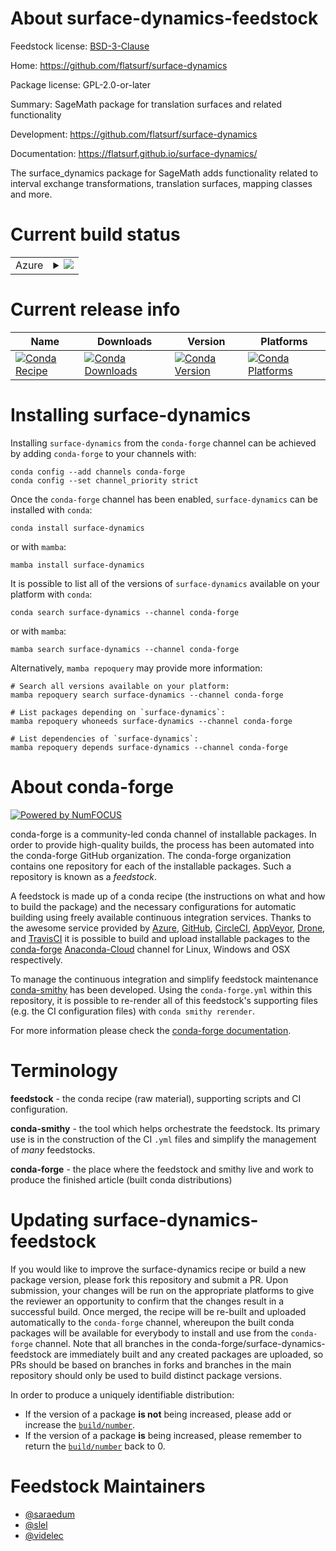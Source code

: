 About surface-dynamics-feedstock
================================

Feedstock license: [BSD-3-Clause](https://github.com/conda-forge/surface-dynamics-feedstock/blob/main/LICENSE.txt)

Home: https://github.com/flatsurf/surface-dynamics

Package license: GPL-2.0-or-later

Summary: SageMath package for translation surfaces and related functionality

Development: https://github.com/flatsurf/surface-dynamics

Documentation: https://flatsurf.github.io/surface-dynamics/

The surface_dynamics package for SageMath adds functionality related to
interval exchange transformations, translation surfaces, mapping classes and
more.


Current build status
====================


<table>
    
  <tr>
    <td>Azure</td>
    <td>
      <details>
        <summary>
          <a href="https://dev.azure.com/conda-forge/feedstock-builds/_build/latest?definitionId=7279&branchName=main">
            <img src="https://dev.azure.com/conda-forge/feedstock-builds/_apis/build/status/surface-dynamics-feedstock?branchName=main">
          </a>
        </summary>
        <table>
          <thead><tr><th>Variant</th><th>Status</th></tr></thead>
          <tbody><tr>
              <td>linux_64_python3.10.____cpythonsagelib10.0</td>
              <td>
                <a href="https://dev.azure.com/conda-forge/feedstock-builds/_build/latest?definitionId=7279&branchName=main">
                  <img src="https://dev.azure.com/conda-forge/feedstock-builds/_apis/build/status/surface-dynamics-feedstock?branchName=main&jobName=linux&configuration=linux%20linux_64_python3.10.____cpythonsagelib10.0" alt="variant">
                </a>
              </td>
            </tr><tr>
              <td>linux_64_python3.10.____cpythonsagelib9.2</td>
              <td>
                <a href="https://dev.azure.com/conda-forge/feedstock-builds/_build/latest?definitionId=7279&branchName=main">
                  <img src="https://dev.azure.com/conda-forge/feedstock-builds/_apis/build/status/surface-dynamics-feedstock?branchName=main&jobName=linux&configuration=linux%20linux_64_python3.10.____cpythonsagelib9.2" alt="variant">
                </a>
              </td>
            </tr><tr>
              <td>linux_64_python3.10.____cpythonsagelib9.3</td>
              <td>
                <a href="https://dev.azure.com/conda-forge/feedstock-builds/_build/latest?definitionId=7279&branchName=main">
                  <img src="https://dev.azure.com/conda-forge/feedstock-builds/_apis/build/status/surface-dynamics-feedstock?branchName=main&jobName=linux&configuration=linux%20linux_64_python3.10.____cpythonsagelib9.3" alt="variant">
                </a>
              </td>
            </tr><tr>
              <td>linux_64_python3.10.____cpythonsagelib9.4</td>
              <td>
                <a href="https://dev.azure.com/conda-forge/feedstock-builds/_build/latest?definitionId=7279&branchName=main">
                  <img src="https://dev.azure.com/conda-forge/feedstock-builds/_apis/build/status/surface-dynamics-feedstock?branchName=main&jobName=linux&configuration=linux%20linux_64_python3.10.____cpythonsagelib9.4" alt="variant">
                </a>
              </td>
            </tr><tr>
              <td>linux_64_python3.10.____cpythonsagelib9.5</td>
              <td>
                <a href="https://dev.azure.com/conda-forge/feedstock-builds/_build/latest?definitionId=7279&branchName=main">
                  <img src="https://dev.azure.com/conda-forge/feedstock-builds/_apis/build/status/surface-dynamics-feedstock?branchName=main&jobName=linux&configuration=linux%20linux_64_python3.10.____cpythonsagelib9.5" alt="variant">
                </a>
              </td>
            </tr><tr>
              <td>linux_64_python3.10.____cpythonsagelib9.6</td>
              <td>
                <a href="https://dev.azure.com/conda-forge/feedstock-builds/_build/latest?definitionId=7279&branchName=main">
                  <img src="https://dev.azure.com/conda-forge/feedstock-builds/_apis/build/status/surface-dynamics-feedstock?branchName=main&jobName=linux&configuration=linux%20linux_64_python3.10.____cpythonsagelib9.6" alt="variant">
                </a>
              </td>
            </tr><tr>
              <td>linux_64_python3.10.____cpythonsagelib9.7</td>
              <td>
                <a href="https://dev.azure.com/conda-forge/feedstock-builds/_build/latest?definitionId=7279&branchName=main">
                  <img src="https://dev.azure.com/conda-forge/feedstock-builds/_apis/build/status/surface-dynamics-feedstock?branchName=main&jobName=linux&configuration=linux%20linux_64_python3.10.____cpythonsagelib9.7" alt="variant">
                </a>
              </td>
            </tr><tr>
              <td>linux_64_python3.8.____cpythonsagelib10.0</td>
              <td>
                <a href="https://dev.azure.com/conda-forge/feedstock-builds/_build/latest?definitionId=7279&branchName=main">
                  <img src="https://dev.azure.com/conda-forge/feedstock-builds/_apis/build/status/surface-dynamics-feedstock?branchName=main&jobName=linux&configuration=linux%20linux_64_python3.8.____cpythonsagelib10.0" alt="variant">
                </a>
              </td>
            </tr><tr>
              <td>linux_64_python3.8.____cpythonsagelib9.2</td>
              <td>
                <a href="https://dev.azure.com/conda-forge/feedstock-builds/_build/latest?definitionId=7279&branchName=main">
                  <img src="https://dev.azure.com/conda-forge/feedstock-builds/_apis/build/status/surface-dynamics-feedstock?branchName=main&jobName=linux&configuration=linux%20linux_64_python3.8.____cpythonsagelib9.2" alt="variant">
                </a>
              </td>
            </tr><tr>
              <td>linux_64_python3.8.____cpythonsagelib9.3</td>
              <td>
                <a href="https://dev.azure.com/conda-forge/feedstock-builds/_build/latest?definitionId=7279&branchName=main">
                  <img src="https://dev.azure.com/conda-forge/feedstock-builds/_apis/build/status/surface-dynamics-feedstock?branchName=main&jobName=linux&configuration=linux%20linux_64_python3.8.____cpythonsagelib9.3" alt="variant">
                </a>
              </td>
            </tr><tr>
              <td>linux_64_python3.8.____cpythonsagelib9.4</td>
              <td>
                <a href="https://dev.azure.com/conda-forge/feedstock-builds/_build/latest?definitionId=7279&branchName=main">
                  <img src="https://dev.azure.com/conda-forge/feedstock-builds/_apis/build/status/surface-dynamics-feedstock?branchName=main&jobName=linux&configuration=linux%20linux_64_python3.8.____cpythonsagelib9.4" alt="variant">
                </a>
              </td>
            </tr><tr>
              <td>linux_64_python3.8.____cpythonsagelib9.5</td>
              <td>
                <a href="https://dev.azure.com/conda-forge/feedstock-builds/_build/latest?definitionId=7279&branchName=main">
                  <img src="https://dev.azure.com/conda-forge/feedstock-builds/_apis/build/status/surface-dynamics-feedstock?branchName=main&jobName=linux&configuration=linux%20linux_64_python3.8.____cpythonsagelib9.5" alt="variant">
                </a>
              </td>
            </tr><tr>
              <td>linux_64_python3.8.____cpythonsagelib9.6</td>
              <td>
                <a href="https://dev.azure.com/conda-forge/feedstock-builds/_build/latest?definitionId=7279&branchName=main">
                  <img src="https://dev.azure.com/conda-forge/feedstock-builds/_apis/build/status/surface-dynamics-feedstock?branchName=main&jobName=linux&configuration=linux%20linux_64_python3.8.____cpythonsagelib9.6" alt="variant">
                </a>
              </td>
            </tr><tr>
              <td>linux_64_python3.8.____cpythonsagelib9.7</td>
              <td>
                <a href="https://dev.azure.com/conda-forge/feedstock-builds/_build/latest?definitionId=7279&branchName=main">
                  <img src="https://dev.azure.com/conda-forge/feedstock-builds/_apis/build/status/surface-dynamics-feedstock?branchName=main&jobName=linux&configuration=linux%20linux_64_python3.8.____cpythonsagelib9.7" alt="variant">
                </a>
              </td>
            </tr><tr>
              <td>linux_64_python3.9.____cpythonsagelib10.0</td>
              <td>
                <a href="https://dev.azure.com/conda-forge/feedstock-builds/_build/latest?definitionId=7279&branchName=main">
                  <img src="https://dev.azure.com/conda-forge/feedstock-builds/_apis/build/status/surface-dynamics-feedstock?branchName=main&jobName=linux&configuration=linux%20linux_64_python3.9.____cpythonsagelib10.0" alt="variant">
                </a>
              </td>
            </tr><tr>
              <td>linux_64_python3.9.____cpythonsagelib9.2</td>
              <td>
                <a href="https://dev.azure.com/conda-forge/feedstock-builds/_build/latest?definitionId=7279&branchName=main">
                  <img src="https://dev.azure.com/conda-forge/feedstock-builds/_apis/build/status/surface-dynamics-feedstock?branchName=main&jobName=linux&configuration=linux%20linux_64_python3.9.____cpythonsagelib9.2" alt="variant">
                </a>
              </td>
            </tr><tr>
              <td>linux_64_python3.9.____cpythonsagelib9.3</td>
              <td>
                <a href="https://dev.azure.com/conda-forge/feedstock-builds/_build/latest?definitionId=7279&branchName=main">
                  <img src="https://dev.azure.com/conda-forge/feedstock-builds/_apis/build/status/surface-dynamics-feedstock?branchName=main&jobName=linux&configuration=linux%20linux_64_python3.9.____cpythonsagelib9.3" alt="variant">
                </a>
              </td>
            </tr><tr>
              <td>linux_64_python3.9.____cpythonsagelib9.4</td>
              <td>
                <a href="https://dev.azure.com/conda-forge/feedstock-builds/_build/latest?definitionId=7279&branchName=main">
                  <img src="https://dev.azure.com/conda-forge/feedstock-builds/_apis/build/status/surface-dynamics-feedstock?branchName=main&jobName=linux&configuration=linux%20linux_64_python3.9.____cpythonsagelib9.4" alt="variant">
                </a>
              </td>
            </tr><tr>
              <td>linux_64_python3.9.____cpythonsagelib9.5</td>
              <td>
                <a href="https://dev.azure.com/conda-forge/feedstock-builds/_build/latest?definitionId=7279&branchName=main">
                  <img src="https://dev.azure.com/conda-forge/feedstock-builds/_apis/build/status/surface-dynamics-feedstock?branchName=main&jobName=linux&configuration=linux%20linux_64_python3.9.____cpythonsagelib9.5" alt="variant">
                </a>
              </td>
            </tr><tr>
              <td>linux_64_python3.9.____cpythonsagelib9.6</td>
              <td>
                <a href="https://dev.azure.com/conda-forge/feedstock-builds/_build/latest?definitionId=7279&branchName=main">
                  <img src="https://dev.azure.com/conda-forge/feedstock-builds/_apis/build/status/surface-dynamics-feedstock?branchName=main&jobName=linux&configuration=linux%20linux_64_python3.9.____cpythonsagelib9.6" alt="variant">
                </a>
              </td>
            </tr><tr>
              <td>linux_64_python3.9.____cpythonsagelib9.7</td>
              <td>
                <a href="https://dev.azure.com/conda-forge/feedstock-builds/_build/latest?definitionId=7279&branchName=main">
                  <img src="https://dev.azure.com/conda-forge/feedstock-builds/_apis/build/status/surface-dynamics-feedstock?branchName=main&jobName=linux&configuration=linux%20linux_64_python3.9.____cpythonsagelib9.7" alt="variant">
                </a>
              </td>
            </tr><tr>
              <td>osx_64_python3.10.____cpythonsagelib10.0</td>
              <td>
                <a href="https://dev.azure.com/conda-forge/feedstock-builds/_build/latest?definitionId=7279&branchName=main">
                  <img src="https://dev.azure.com/conda-forge/feedstock-builds/_apis/build/status/surface-dynamics-feedstock?branchName=main&jobName=osx&configuration=osx%20osx_64_python3.10.____cpythonsagelib10.0" alt="variant">
                </a>
              </td>
            </tr><tr>
              <td>osx_64_python3.10.____cpythonsagelib9.2</td>
              <td>
                <a href="https://dev.azure.com/conda-forge/feedstock-builds/_build/latest?definitionId=7279&branchName=main">
                  <img src="https://dev.azure.com/conda-forge/feedstock-builds/_apis/build/status/surface-dynamics-feedstock?branchName=main&jobName=osx&configuration=osx%20osx_64_python3.10.____cpythonsagelib9.2" alt="variant">
                </a>
              </td>
            </tr><tr>
              <td>osx_64_python3.10.____cpythonsagelib9.3</td>
              <td>
                <a href="https://dev.azure.com/conda-forge/feedstock-builds/_build/latest?definitionId=7279&branchName=main">
                  <img src="https://dev.azure.com/conda-forge/feedstock-builds/_apis/build/status/surface-dynamics-feedstock?branchName=main&jobName=osx&configuration=osx%20osx_64_python3.10.____cpythonsagelib9.3" alt="variant">
                </a>
              </td>
            </tr><tr>
              <td>osx_64_python3.10.____cpythonsagelib9.4</td>
              <td>
                <a href="https://dev.azure.com/conda-forge/feedstock-builds/_build/latest?definitionId=7279&branchName=main">
                  <img src="https://dev.azure.com/conda-forge/feedstock-builds/_apis/build/status/surface-dynamics-feedstock?branchName=main&jobName=osx&configuration=osx%20osx_64_python3.10.____cpythonsagelib9.4" alt="variant">
                </a>
              </td>
            </tr><tr>
              <td>osx_64_python3.10.____cpythonsagelib9.5</td>
              <td>
                <a href="https://dev.azure.com/conda-forge/feedstock-builds/_build/latest?definitionId=7279&branchName=main">
                  <img src="https://dev.azure.com/conda-forge/feedstock-builds/_apis/build/status/surface-dynamics-feedstock?branchName=main&jobName=osx&configuration=osx%20osx_64_python3.10.____cpythonsagelib9.5" alt="variant">
                </a>
              </td>
            </tr><tr>
              <td>osx_64_python3.10.____cpythonsagelib9.6</td>
              <td>
                <a href="https://dev.azure.com/conda-forge/feedstock-builds/_build/latest?definitionId=7279&branchName=main">
                  <img src="https://dev.azure.com/conda-forge/feedstock-builds/_apis/build/status/surface-dynamics-feedstock?branchName=main&jobName=osx&configuration=osx%20osx_64_python3.10.____cpythonsagelib9.6" alt="variant">
                </a>
              </td>
            </tr><tr>
              <td>osx_64_python3.10.____cpythonsagelib9.7</td>
              <td>
                <a href="https://dev.azure.com/conda-forge/feedstock-builds/_build/latest?definitionId=7279&branchName=main">
                  <img src="https://dev.azure.com/conda-forge/feedstock-builds/_apis/build/status/surface-dynamics-feedstock?branchName=main&jobName=osx&configuration=osx%20osx_64_python3.10.____cpythonsagelib9.7" alt="variant">
                </a>
              </td>
            </tr><tr>
              <td>osx_64_python3.8.____cpythonsagelib10.0</td>
              <td>
                <a href="https://dev.azure.com/conda-forge/feedstock-builds/_build/latest?definitionId=7279&branchName=main">
                  <img src="https://dev.azure.com/conda-forge/feedstock-builds/_apis/build/status/surface-dynamics-feedstock?branchName=main&jobName=osx&configuration=osx%20osx_64_python3.8.____cpythonsagelib10.0" alt="variant">
                </a>
              </td>
            </tr><tr>
              <td>osx_64_python3.8.____cpythonsagelib9.2</td>
              <td>
                <a href="https://dev.azure.com/conda-forge/feedstock-builds/_build/latest?definitionId=7279&branchName=main">
                  <img src="https://dev.azure.com/conda-forge/feedstock-builds/_apis/build/status/surface-dynamics-feedstock?branchName=main&jobName=osx&configuration=osx%20osx_64_python3.8.____cpythonsagelib9.2" alt="variant">
                </a>
              </td>
            </tr><tr>
              <td>osx_64_python3.8.____cpythonsagelib9.3</td>
              <td>
                <a href="https://dev.azure.com/conda-forge/feedstock-builds/_build/latest?definitionId=7279&branchName=main">
                  <img src="https://dev.azure.com/conda-forge/feedstock-builds/_apis/build/status/surface-dynamics-feedstock?branchName=main&jobName=osx&configuration=osx%20osx_64_python3.8.____cpythonsagelib9.3" alt="variant">
                </a>
              </td>
            </tr><tr>
              <td>osx_64_python3.8.____cpythonsagelib9.4</td>
              <td>
                <a href="https://dev.azure.com/conda-forge/feedstock-builds/_build/latest?definitionId=7279&branchName=main">
                  <img src="https://dev.azure.com/conda-forge/feedstock-builds/_apis/build/status/surface-dynamics-feedstock?branchName=main&jobName=osx&configuration=osx%20osx_64_python3.8.____cpythonsagelib9.4" alt="variant">
                </a>
              </td>
            </tr><tr>
              <td>osx_64_python3.8.____cpythonsagelib9.5</td>
              <td>
                <a href="https://dev.azure.com/conda-forge/feedstock-builds/_build/latest?definitionId=7279&branchName=main">
                  <img src="https://dev.azure.com/conda-forge/feedstock-builds/_apis/build/status/surface-dynamics-feedstock?branchName=main&jobName=osx&configuration=osx%20osx_64_python3.8.____cpythonsagelib9.5" alt="variant">
                </a>
              </td>
            </tr><tr>
              <td>osx_64_python3.8.____cpythonsagelib9.6</td>
              <td>
                <a href="https://dev.azure.com/conda-forge/feedstock-builds/_build/latest?definitionId=7279&branchName=main">
                  <img src="https://dev.azure.com/conda-forge/feedstock-builds/_apis/build/status/surface-dynamics-feedstock?branchName=main&jobName=osx&configuration=osx%20osx_64_python3.8.____cpythonsagelib9.6" alt="variant">
                </a>
              </td>
            </tr><tr>
              <td>osx_64_python3.8.____cpythonsagelib9.7</td>
              <td>
                <a href="https://dev.azure.com/conda-forge/feedstock-builds/_build/latest?definitionId=7279&branchName=main">
                  <img src="https://dev.azure.com/conda-forge/feedstock-builds/_apis/build/status/surface-dynamics-feedstock?branchName=main&jobName=osx&configuration=osx%20osx_64_python3.8.____cpythonsagelib9.7" alt="variant">
                </a>
              </td>
            </tr><tr>
              <td>osx_64_python3.9.____cpythonsagelib10.0</td>
              <td>
                <a href="https://dev.azure.com/conda-forge/feedstock-builds/_build/latest?definitionId=7279&branchName=main">
                  <img src="https://dev.azure.com/conda-forge/feedstock-builds/_apis/build/status/surface-dynamics-feedstock?branchName=main&jobName=osx&configuration=osx%20osx_64_python3.9.____cpythonsagelib10.0" alt="variant">
                </a>
              </td>
            </tr><tr>
              <td>osx_64_python3.9.____cpythonsagelib9.2</td>
              <td>
                <a href="https://dev.azure.com/conda-forge/feedstock-builds/_build/latest?definitionId=7279&branchName=main">
                  <img src="https://dev.azure.com/conda-forge/feedstock-builds/_apis/build/status/surface-dynamics-feedstock?branchName=main&jobName=osx&configuration=osx%20osx_64_python3.9.____cpythonsagelib9.2" alt="variant">
                </a>
              </td>
            </tr><tr>
              <td>osx_64_python3.9.____cpythonsagelib9.3</td>
              <td>
                <a href="https://dev.azure.com/conda-forge/feedstock-builds/_build/latest?definitionId=7279&branchName=main">
                  <img src="https://dev.azure.com/conda-forge/feedstock-builds/_apis/build/status/surface-dynamics-feedstock?branchName=main&jobName=osx&configuration=osx%20osx_64_python3.9.____cpythonsagelib9.3" alt="variant">
                </a>
              </td>
            </tr><tr>
              <td>osx_64_python3.9.____cpythonsagelib9.4</td>
              <td>
                <a href="https://dev.azure.com/conda-forge/feedstock-builds/_build/latest?definitionId=7279&branchName=main">
                  <img src="https://dev.azure.com/conda-forge/feedstock-builds/_apis/build/status/surface-dynamics-feedstock?branchName=main&jobName=osx&configuration=osx%20osx_64_python3.9.____cpythonsagelib9.4" alt="variant">
                </a>
              </td>
            </tr><tr>
              <td>osx_64_python3.9.____cpythonsagelib9.5</td>
              <td>
                <a href="https://dev.azure.com/conda-forge/feedstock-builds/_build/latest?definitionId=7279&branchName=main">
                  <img src="https://dev.azure.com/conda-forge/feedstock-builds/_apis/build/status/surface-dynamics-feedstock?branchName=main&jobName=osx&configuration=osx%20osx_64_python3.9.____cpythonsagelib9.5" alt="variant">
                </a>
              </td>
            </tr><tr>
              <td>osx_64_python3.9.____cpythonsagelib9.6</td>
              <td>
                <a href="https://dev.azure.com/conda-forge/feedstock-builds/_build/latest?definitionId=7279&branchName=main">
                  <img src="https://dev.azure.com/conda-forge/feedstock-builds/_apis/build/status/surface-dynamics-feedstock?branchName=main&jobName=osx&configuration=osx%20osx_64_python3.9.____cpythonsagelib9.6" alt="variant">
                </a>
              </td>
            </tr><tr>
              <td>osx_64_python3.9.____cpythonsagelib9.7</td>
              <td>
                <a href="https://dev.azure.com/conda-forge/feedstock-builds/_build/latest?definitionId=7279&branchName=main">
                  <img src="https://dev.azure.com/conda-forge/feedstock-builds/_apis/build/status/surface-dynamics-feedstock?branchName=main&jobName=osx&configuration=osx%20osx_64_python3.9.____cpythonsagelib9.7" alt="variant">
                </a>
              </td>
            </tr>
          </tbody>
        </table>
      </details>
    </td>
  </tr>
</table>

Current release info
====================

| Name | Downloads | Version | Platforms |
| --- | --- | --- | --- |
| [![Conda Recipe](https://img.shields.io/badge/recipe-surface--dynamics-green.svg)](https://anaconda.org/conda-forge/surface-dynamics) | [![Conda Downloads](https://img.shields.io/conda/dn/conda-forge/surface-dynamics.svg)](https://anaconda.org/conda-forge/surface-dynamics) | [![Conda Version](https://img.shields.io/conda/vn/conda-forge/surface-dynamics.svg)](https://anaconda.org/conda-forge/surface-dynamics) | [![Conda Platforms](https://img.shields.io/conda/pn/conda-forge/surface-dynamics.svg)](https://anaconda.org/conda-forge/surface-dynamics) |

Installing surface-dynamics
===========================

Installing `surface-dynamics` from the `conda-forge` channel can be achieved by adding `conda-forge` to your channels with:

```
conda config --add channels conda-forge
conda config --set channel_priority strict
```

Once the `conda-forge` channel has been enabled, `surface-dynamics` can be installed with `conda`:

```
conda install surface-dynamics
```

or with `mamba`:

```
mamba install surface-dynamics
```

It is possible to list all of the versions of `surface-dynamics` available on your platform with `conda`:

```
conda search surface-dynamics --channel conda-forge
```

or with `mamba`:

```
mamba search surface-dynamics --channel conda-forge
```

Alternatively, `mamba repoquery` may provide more information:

```
# Search all versions available on your platform:
mamba repoquery search surface-dynamics --channel conda-forge

# List packages depending on `surface-dynamics`:
mamba repoquery whoneeds surface-dynamics --channel conda-forge

# List dependencies of `surface-dynamics`:
mamba repoquery depends surface-dynamics --channel conda-forge
```


About conda-forge
=================

[![Powered by
NumFOCUS](https://img.shields.io/badge/powered%20by-NumFOCUS-orange.svg?style=flat&colorA=E1523D&colorB=007D8A)](https://numfocus.org)

conda-forge is a community-led conda channel of installable packages.
In order to provide high-quality builds, the process has been automated into the
conda-forge GitHub organization. The conda-forge organization contains one repository
for each of the installable packages. Such a repository is known as a *feedstock*.

A feedstock is made up of a conda recipe (the instructions on what and how to build
the package) and the necessary configurations for automatic building using freely
available continuous integration services. Thanks to the awesome service provided by
[Azure](https://azure.microsoft.com/en-us/services/devops/), [GitHub](https://github.com/),
[CircleCI](https://circleci.com/), [AppVeyor](https://www.appveyor.com/),
[Drone](https://cloud.drone.io/welcome), and [TravisCI](https://travis-ci.com/)
it is possible to build and upload installable packages to the
[conda-forge](https://anaconda.org/conda-forge) [Anaconda-Cloud](https://anaconda.org/)
channel for Linux, Windows and OSX respectively.

To manage the continuous integration and simplify feedstock maintenance
[conda-smithy](https://github.com/conda-forge/conda-smithy) has been developed.
Using the ``conda-forge.yml`` within this repository, it is possible to re-render all of
this feedstock's supporting files (e.g. the CI configuration files) with ``conda smithy rerender``.

For more information please check the [conda-forge documentation](https://conda-forge.org/docs/).

Terminology
===========

**feedstock** - the conda recipe (raw material), supporting scripts and CI configuration.

**conda-smithy** - the tool which helps orchestrate the feedstock.
                   Its primary use is in the construction of the CI ``.yml`` files
                   and simplify the management of *many* feedstocks.

**conda-forge** - the place where the feedstock and smithy live and work to
                  produce the finished article (built conda distributions)


Updating surface-dynamics-feedstock
===================================

If you would like to improve the surface-dynamics recipe or build a new
package version, please fork this repository and submit a PR. Upon submission,
your changes will be run on the appropriate platforms to give the reviewer an
opportunity to confirm that the changes result in a successful build. Once
merged, the recipe will be re-built and uploaded automatically to the
`conda-forge` channel, whereupon the built conda packages will be available for
everybody to install and use from the `conda-forge` channel.
Note that all branches in the conda-forge/surface-dynamics-feedstock are
immediately built and any created packages are uploaded, so PRs should be based
on branches in forks and branches in the main repository should only be used to
build distinct package versions.

In order to produce a uniquely identifiable distribution:
 * If the version of a package **is not** being increased, please add or increase
   the [``build/number``](https://docs.conda.io/projects/conda-build/en/latest/resources/define-metadata.html#build-number-and-string).
 * If the version of a package **is** being increased, please remember to return
   the [``build/number``](https://docs.conda.io/projects/conda-build/en/latest/resources/define-metadata.html#build-number-and-string)
   back to 0.

Feedstock Maintainers
=====================

* [@saraedum](https://github.com/saraedum/)
* [@slel](https://github.com/slel/)
* [@videlec](https://github.com/videlec/)

